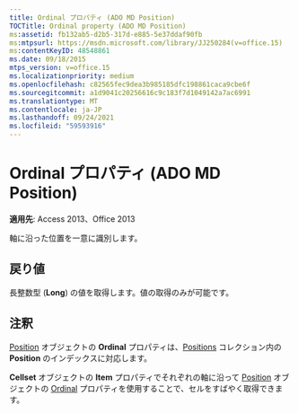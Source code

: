```yaml
---
title: Ordinal プロパティ (ADO MD Position)
TOCTitle: Ordinal property (ADO MD Position)
ms:assetid: fb132ab5-d2b5-317d-e885-5e37ddaf90fb
ms:mtpsurl: https://msdn.microsoft.com/library/JJ250284(v=office.15)
ms:contentKeyID: 48548861
ms.date: 09/18/2015
mtps_version: v=office.15
ms.localizationpriority: medium
ms.openlocfilehash: c82565fec9dea3b985185dfc198861caca9cbe6f
ms.sourcegitcommit: a1d9041c20256616c9c183f7d1049142a7ac6991
ms.translationtype: MT
ms.contentlocale: ja-JP
ms.lasthandoff: 09/24/2021
ms.locfileid: "59593916"
---
```

# <a name="ordinal-property-ado-md-position"></a>Ordinal プロパティ (ADO MD Position)


**適用先**: Access 2013、Office 2013

軸に沿った位置を一意に識別します。

## <a name="return-values"></a>戻り値

長整数型 (**Long**) の値を取得します。値の取得のみが可能です。

## <a name="remarks"></a>注釈

[Position](position-object-ado-md.md) オブジェクトの **Ordinal** プロパティは、[Positions](positions-collection-ado-md.md) コレクション内の **Position** のインデックスに対応します。

**Cellset** オブジェクトの **Item** プロパティでそれぞれの軸に沿って [Position](item-property-ado-md-cellset.md) オブジェクトの [Ordinal](cellset-object-ado-md.md) プロパティを使用することで、セルをすばやく取得できます。

